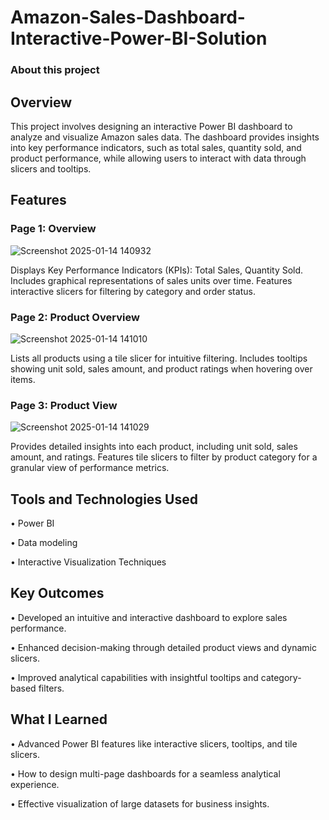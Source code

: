 # Amazon-Sales-Dashboard-Interactive-Power-BI-Solution

### About this project

 
## Overview
This project involves designing an interactive Power BI dashboard to analyze and visualize Amazon sales data. The dashboard provides insights into key performance indicators, such as total sales, quantity sold, and product performance, while allowing users to interact with data through slicers and tooltips.

 

 
## Features
### Page 1: Overview
![Screenshot 2025-01-14 140932](https://github.com/user-attachments/assets/46d48e8e-960c-4fac-b0d8-cf8dc430253d)

Displays Key Performance Indicators (KPIs): Total Sales, Quantity Sold.
Includes graphical representations of sales units over time.
Features interactive slicers for filtering by category and order status.
### Page 2: Product Overview
![Screenshot 2025-01-14 141010](https://github.com/user-attachments/assets/e94c2029-155e-4331-9554-5c1e4793c2eb)


Lists all products using a tile slicer for intuitive filtering.
Includes tooltips showing unit sold, sales amount, and product ratings when hovering over items.
### Page 3: Product View
![Screenshot 2025-01-14 141029](https://github.com/user-attachments/assets/59a71f13-0464-4446-94d9-467802079512)

Provides detailed insights into each product, including unit sold, sales amount, and ratings.
Features tile slicers to filter by product category for a granular view of performance metrics.
 

 
## Tools and Technologies Used
• Power BI

• Data modeling

• Interactive Visualization Techniques
 

 
## Key Outcomes
• Developed an intuitive and interactive dashboard to explore sales performance.

• Enhanced decision-making through detailed product views and dynamic slicers.

• Improved analytical capabilities with insightful tooltips and category-based filters.
 

 
## What I Learned
• Advanced Power BI features like interactive slicers, tooltips, and tile slicers.

• How to design multi-page dashboards for a seamless analytical experience.

• Effective visualization of large datasets for business insights.
 
